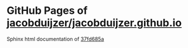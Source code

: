 GitHub Pages of [jacobduijzer/jacobduijzer.github.io](https://github.com/jacobduijzer/jacobduijzer.github.io.git)
===
Sphinx html documentation of [37fd685a](https://github.com/jacobduijzer/jacobduijzer.github.io/tree/37fd685a4f28d3fb2a2dd70a26a7082fbffbf78e)
